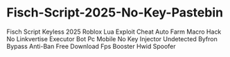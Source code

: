 # Fisch-Script-2025-No-Key-Pastebin
Fisch Script Keyless 2025 Roblox Lua Exploit Cheat Auto Farm Macro Hack No Linkvertise Executor Bot Pc Mobile No Key Injector Undetected Byfron Bypass Anti-Ban Free Download Fps Booster Hwid Spoofer
